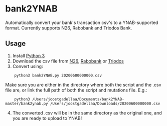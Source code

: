 # bank2YNAB
Automatically convert your bank's transaction csv's to a YNAB-supported format. Currently supports N26, Rabobank and Triodos Bank.

## Usage

1. Install [Python 3](https://www.python.org/)
2. Download the csv file from [N26](https://support.n26.com/en-de/payments-transfers-and-withdrawals/balance-and-limits/how-to-export-a-list-of-my-transactions), [Rabobank](https://www.rabobank.nl/particulieren/betalen/service/financiele-overzichten/digitaal-rekeningafschrift-downloaden/) or [Triodos](https://www.triodos.nl/veelgestelde-vragen/hoe-download-ik-een-overzicht-van-mijn-bij-en-afschrijvingen-in-mijn-boekhoudprogramma?id=126d202a2cba) 
3. Convert using:
```
    python3 bank2YNAB.py 20200600000000.csv
```
Make sure you are either in the directory where both the script and the .csv file are, or link the full path of both the script and mutations file. E.g.:
```
    python3 /Users/joostgadellaa/Documents/bank2YNAB-master/bank2ynab.py /Users/joostgadellaa/Downloads/20200600000000.csv
```

4. The converted .csv will be in the same directory as the original one, and you are ready to upload to YNAB!
